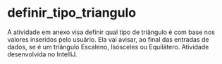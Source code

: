 # definir_tipo_triangulo
A atividade em anexo visa definir qual tipo de triângulo é com base nos valores inseridos pelo usuário.
Ela vai avisar, ao final das entradas de dados, se é um triângulo Escaleno, Isósceles ou Equilátero.
Atividade desenvolvida no IntelliJ.
